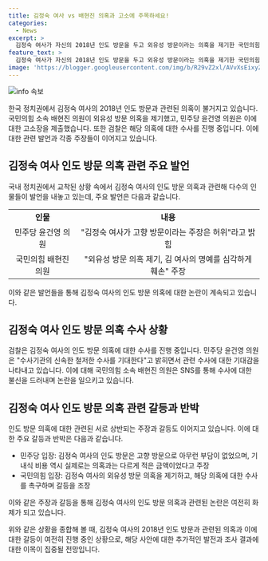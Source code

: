 ```yaml
---
title: 김정숙 여사 vs 배현진 의혹과 고소에 주목하세요!
categories:
  - News
excerpt: >
  김정숙 여사가 자신의 2018년 인도 방문을 두고 외유성 방문이라는 의혹을 제기한 국민의힘 배현진 의원을 김 여사가 허위사실 유포와 명예훼손 혐의로 경찰에 고소했습니다. 민주당 윤건영 의원은 이에 대해 신속한 수사를 기대한다고 밝혔고, 검찰도 김 여사의 인도 방문 의혹에 대한 수사에 착수했습니다. 배 의원은 관련하여 수사를 기다리며 이전에도 문제를 제기한 언론을 언급하며 반박했습니다. 문재인 정부 청와대는 당시의 사실을 언급하며 의혹을 반박했습니다.
feature_text: >
  김정숙 여사가 자신의 2018년 인도 방문을 두고 외유성 방문이라는 의혹을 제기한 국민의힘 배현진 의원을 김 여사가 허위사실 유포와 명예훼손 혐의로 경찰에 고소했습니다. 민주당 윤건영 의원은 이에 대해 신속한 수사를 기대한다고 밝혔고, 검찰도 김 여사의 인도 방문 의혹에 대한 수사에 착수했습니다. 배 의원은 관련하여 수사를 기다리며 이전에도 문제를 제기한 언론을 언급하며 반박했습니다. 문재인 정부 청와대는 당시의 사실을 언급하며 의혹을 반박했습니다.
image: 'https://blogger.googleusercontent.com/img/b/R29vZ2xl/AVvXsEixyZcFfHzMRdzZMjFBmAUKJYCLCGyLL1o632UiGVXcaFdKo_bkvkuCioo0uUKlGfBVcT3P84aROyZIXSBEx3Aw5nCQ3pTgDom1WDC4m8eifvWiAmWEEVb4x6G_l8C0QH225ldMjyaFvpxGEBGNO37VmDTDMHGhJPq73UglMfDca1-0aw/s1600/blogspot.png'
---
```


<p><img src="https://blogger.googleusercontent.com/img/b/R29vZ2xl/AVvXsEixyZcFfHzMRdzZMjFBmAUKJYCLCGyLL1o632UiGVXcaFdKo_bkvkuCioo0uUKlGfBVcT3P84aROyZIXSBEx3Aw5nCQ3pTgDom1WDC4m8eifvWiAmWEEVb4x6G_l8C0QH225ldMjyaFvpxGEBGNO37VmDTDMHGhJPq73UglMfDca1-0aw/s1600/blogspot.png" alt="info 속보" /></p>

<p data-ke-size="size16">한국 정치권에서 김정숙 여사의 2018년 인도 방문과 관련된 의혹이 불거지고 있습니다. 국민의힘 소속 배현진 의원이 외유성 방문 의혹을 제기했고, 민주당 윤건영 의원은 이에 대한 고소장을 제출했습니다. 또한 검찰은 해당 의혹에 대한 수사를 진행 중입니다. 이에 대한 관련 발언과 각종 주장들이 이어지고 있습니다.</p>

<h2 data-ke-size="size26">김정숙 여사 인도 방문 의혹 관련 주요 발언</h2>

<p data-ke-size="size16">국내 정치권에서 교착된 상황 속에서 김정숙 여사의 인도 방문 의혹과 관련해 다수의 인물들이 발언을 내놓고 있는데, 주요 발언은 다음과 같습니다.</p>

<table>
    <tbody>
        <tr>
            <td style="text-align: center; height: 17px;"><b>인물</b></td>
            <td style="text-align: center; height: 17px;"><b>내용</b></td>
        </tr>
        <tr>
            <td style="text-align: center; height: 17px;">민주당 윤건영 의원</td>
            <td style="text-align: center; height: 17px;">"김정숙 여사가 고향 방문이라는 주장은 허위"라고 밝힘</td>
        </tr>
        <tr>
            <td style="text-align: center; height: 17px;">국민의힘 배현진 의원</td>
            <td style="text-align: center; height: 17px;">"외유성 방문 의혹 제기, 김 여사의 명예를 심각하게 훼손" 주장</td>
        </tr>
    </tbody>
</table>

<p data-ke-size="size16">이와 같은 발언들을 통해 김정숙 여사의 인도 방문 의혹에 대한 논란이 계속되고 있습니다.</p>

<h2 data-ke-size="size26">김정숙 여사 인도 방문 의혹 수사 상황</h2>

<p data-ke-size="size16">검찰은 김정숙 여사의 인도 방문 의혹에 대한 수사를 진행 중입니다. 민주당 윤건영 의원은 "수사기관의 신속한 철저한 수사를 기대한다"고 밝히면서 관련 수사에 대한 기대감을 나타내고 있습니다. 이에 대해 국민의힘 소속 배현진 의원은 SNS를 통해 수사에 대한 불신을 드러내며 논란을 일으키고 있습니다.</p>

<h2 data-ke-size="size26">김정숙 여사 인도 방문 의혹 관련 갈등과 반박</h2>

<p data-ke-size="size16">인도 방문 의혹에 대한 관련된 서로 상반되는 주장과 갈등도 이어지고 있습니다. 이에 대한 주요 갈등과 반박은 다음과 같습니다.</p>

<ul>
    <li>민주당 입장: 김정숙 여사의 인도 방문은 고향 방문으로 아무런 부담이 없었으며, 기내식 비용 역시 실제로는 의혹과는 다르게 적은 금액이었다고 주장</li>
    <li>국민의힘 입장: 김정숙 여사의 외유성 방문 의혹을 제기하고, 해당 의혹에 대한 수사를 촉구하며 갈등을 조장</li>
</ul>

<p data-ke-size="size16">이와 같은 주장과 갈등을 통해 김정숙 여사의 인도 방문 의혹과 관련된 논란은 여전히 화제가 되고 있습니다.</p>

<p data-ke-size="size16">위와 같은 상황을 종합해 볼 때, 김정숙 여사의 2018년 인도 방문과 관련된 의혹과 이에 대한 갈등이 여전히 진행 중인 상황으로, 해당 사안에 대한 추가적인 발전과 조사 결과에 대한 이목이 집중될 전망입니다.</p>

